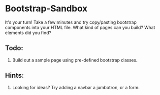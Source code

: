 # Bootstrap-Sandbox

It's your turn! Take a few minutes and try copy/pasting bootstrap components into your HTML file. What kind of pages can you build? What elements did you find? 

## Todo: 
1.  Build out a sample page using pre-defined bootstrap classes.

## Hints:
1. Looking for ideas? Try adding a navbar a jumbotron, or a form.
